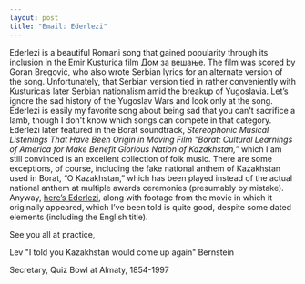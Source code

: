 ```yaml
---
layout: post
title: "Email: Ederlezi"
---
```


Ederlezi is a beautiful Romani song that gained popularity through its inclusion in the Emir Kusturica film Дом за вешање. The film was scored by Goran Bregović, who also wrote Serbian lyrics for an alternate version of the song. Unfortunately, that Serbian version tied in rather conveniently with Kusturica’s later Serbian nationalism amid the breakup of Yugoslavia. Let’s ignore the sad history of the Yugoslav Wars and look only at the song. Ederlezi is easily my favorite song about being sad that you can't sacrifice a lamb, though I don't know which songs can compete in that category. Ederlezi later featured in the Borat soundtrack, *Stereophonic Musical Listenings That Have Been Origin in Moving Film "Borat: Cultural Learnings of America for Make Benefit Glorious Nation of Kazakhstan,”* which I am still convinced is an excellent collection of folk music. There are some exceptions, of course, including the fake national anthem of Kazakhstan used in Borat, “O Kazakhstan,” which has been played instead of the actual national anthem at multiple awards ceremonies (presumably by mistake). Anyway, [here’s Ederlezi](https://www.youtube.com/watch?v=EZf00ad3G6o), along with footage from the movie in which it originally appeared, which I’ve been told is quite good, despite some dated elements (including the English title).

See you all at practice,

Lev "I told you Kazakhstan would come up again" Bernstein

Secretary, Quiz Bowl at Almaty, 1854-1997